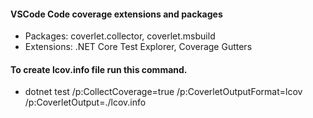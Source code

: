 #### VSCode Code coverage extensions and packages
- Packages: coverlet.collector, coverlet.msbuild
- Extensions: .NET Core Test Explorer, Coverage Gutters

#### To create lcov.info file run this command.
- dotnet test /p:CollectCoverage=true /p:CoverletOutputFormat=lcov /p:CoverletOutput=./lcov.info